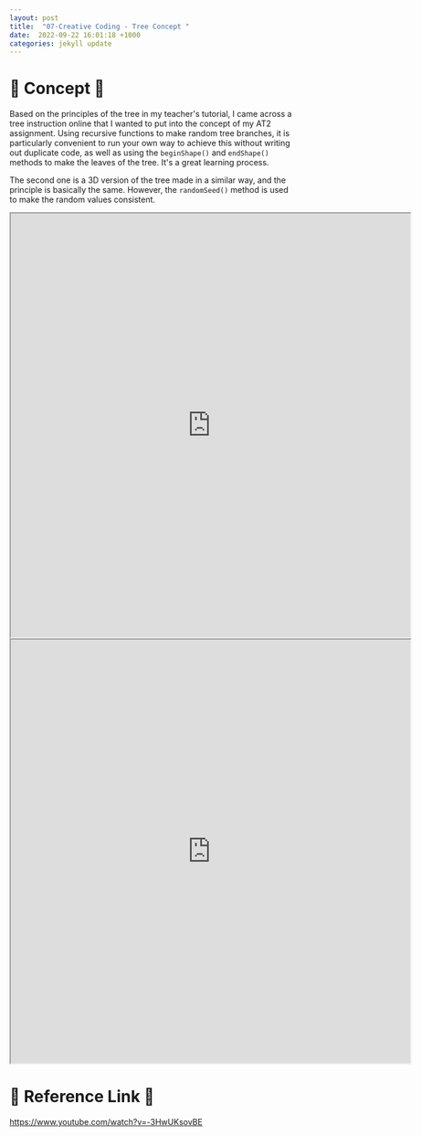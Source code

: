 ```yaml
---
layout: post
title:  "07-Creative Coding - Tree Concept "
date:  2022-09-22 16:01:18 +1000
categories: jekyll update
---
```


# 🌟 Concept 🌟
Based on the principles of the tree in my teacher's tutorial, I came across a tree instruction online that I wanted to put into the concept of my AT2 assignment. Using recursive functions to make random tree branches, it is particularly convenient to run your own way to achieve this without writing out duplicate code, as well as using the ```beginShape()``` and ```endShape()``` methods to make the leaves of the tree. It's a great learning process.

The second one is a 3D version of the tree made in a similar way, and the principle is basically the same. However, the ```randomSeed()``` method is used to make the random values consistent.



<iframe width=700 height=742 src="https://editor.p5js.org/LuciaOvO/full/LO2VeZhUa"></iframe>
<iframe width=700 height=742 src="https://editor.p5js.org/LuciaOvO/full/pmVHFA2_f"></iframe>

# 🌟 Reference Link 🌟
<https://www.youtube.com/watch?v=-3HwUKsovBE>
